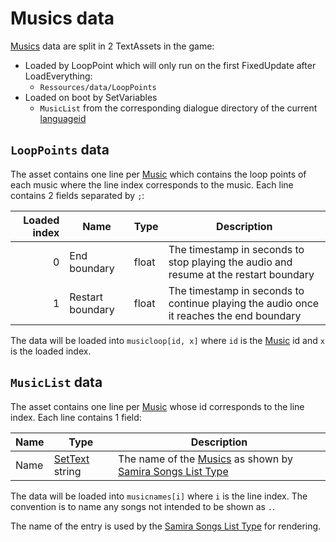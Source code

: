 # Musics data

[Musics](../Enums%20and%20IDs/Musics.md) data are split in 2 TextAssets in the game:

* Loaded by LoopPoint which will only run on the first FixedUpdate after LoadEverything:
    * `Ressources/data/LoopPoints`
* Loaded on boot by SetVariables
    * `MusicList` from the corresponding dialogue directory of the current [languageid](../SetText/languageid.md)

## `LoopPoints` data

The asset contains one line per [Music](../Enums%20and%20IDs/Musics.md) which contains the loop points of each music where the line index corresponds to the music. Each line contains 2 fields separated by `;`:

|Loaded index|Name|Type|Description|
|------------:|----|----|-----------|
|0|End boundary|float|The timestamp in seconds to stop playing the audio and resume at the restart boundary|
|1|Restart boundary|float|The timestamp in seconds to continue playing the audio once it reaches the end boundary|

The data will be loaded into `musicloop[id, x]` where `id` is the [Music](../Enums%20and%20IDs/Musics.md) id and `x` is the loaded index.

## `MusicList` data

The asset contains one line per [Music](../Enums%20and%20IDs/Musics.md) whose id corresponds to the line index. Each line contains 1 field:

|Name|Type|Description|
|----|----|-----------|
|Name|[SetText](../SetText/SetText.md) string|The name of the [Musics](../Enums%20and%20IDs/Musics.md) as shown by [Samira Songs List Type](../ItemList/List%20Types%20Group%20Details/Samira%20Songs%20List%20Type.md)|

The data will be loaded into `musicnames[i]` where `i` is the line index. The convention is to name any songs not intended to be shown as `.`.

The name of the entry is used by the [Samira Songs List Type](../ItemList/List%20Types%20Group%20Details/Samira%20Songs%20List%20Type.md) for rendering.
